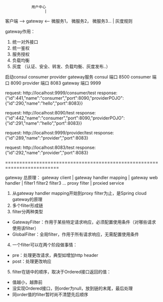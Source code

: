 
                用户中心
                      |
客户端 --> gateway <-- 微服务1， 微服务2， 微服务3...
                      |
                灰度规则



gateway作用：
1. 统一对外接口
2. 统一鉴权
3. 服务授权
4. 负载均衡
5. 灰度
（认证、安全、转发、负载均衡、灰度发布..）

启动consul  consumer  provider  gateway服务
consul  端口  8500
consumer  端口  8090
provider  端口 8083
gateway 端口 9999

request: http://localhost:9999/consumer/test
response: {"id":441,"name":"consumer","port":8090,"providerPOJO":{"id":290,"name":"hello","port":8083}}

request: http://localhost:8090/test
response: {"id":442,"name":"consumer","port":8090,"providerPOJO":{"id":291,"name":"hello","port":8083}}



request: http://localhost:9999/provider/test
response: {"id":289,"name":"provider","port":8083}

request: http://localhost:8083/test
response: {"id":292,"name":"provider","port":8083}

=========================================================================

gateway 总原理：
gateway client
|
gateway handler mapping
|
gateway web handler
|
filter1
filter2
filter3
...
proxy filter
|
proxied service

1. 从gateway handler mapping开始到proxy filter为止，是Spring cloud gateway的原理
2. 多个filter形成链
3. filter分两种类型
- GatewayFilter：作用于某些特定请求响应，必须配置使用条件（对哪些请求使用该filter）
- GlobalFilter：全局filter，作用于所有请求响应，无需配置使用条件
4. 一个filter可以在两个阶段做事情：
- pre：处理更改请求，典型如增加http header
- post：处理更改响应
5. filter在链中的顺序，取决于Ordered接口返回的值：
- 值越小，越靠前
- 没实现Ordered接口，则order为null，放到链的末尾，最后处理
- 同order值的filter暂时尚不清楚先后顺序
